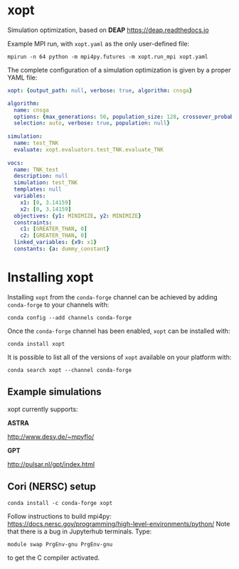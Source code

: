 # xopt
Simulation optimization, based on **DEAP** https://deap.readthedocs.io

Example MPI run, with `xopt.yaml` as the only user-defined file:
```
mpirun -n 64 python -m mpi4py.futures -m xopt.run_mpi xopt.yaml
```

The complete configuration of a simulation optimization is given by a proper YAML file:

```yaml
xopt: {output_path: null, verbose: true, algorithm: cnsga}

algorithm:
  name: cnsga
  options: {max_generations: 50, population_size: 128, crossover_probability: 0.9, mutation_probability: 1.0,
  selection: auto, verbose: true, population: null}
  
simulation: 
  name: test_TNK
  evaluate: xopt.evaluators.test_TNK.evaluate_TNK  
  
vocs:
  name: TNK_test
  description: null
  simulation: test_TNK
  templates: null
  variables:
    x1: [0, 3.14159]
    x2: [0, 3.14159]
  objectives: {y1: MINIMIZE, y2: MINIMIZE}
  constraints:
    c1: [GREATER_THAN, 0]
    c2: [GREATER_THAN, 0]
  linked_variables: {x9: x1}
  constants: {a: dummy_constant}
```




Installing xopt
===============

Installing `xopt` from the `conda-forge` channel can be achieved by adding `conda-forge` to your channels with:

```shell
conda config --add channels conda-forge
```

Once the `conda-forge` channel has been enabled, `xopt` can be installed with:

```shell
conda install xopt
```

It is possible to list all of the versions of `xopt` available on your platform with:

```shell
conda search xopt --channel conda-forge
```



## Example simulations
xopt currently supports:

**ASTRA**

http://www.desy.de/~mpyflo/

**GPT**

http://pulsar.nl/gpt/index.html




## Cori (NERSC) setup

```
conda install -c conda-forge xopt
```
Follow instructions to build mpi4py:
https://docs.nersc.gov/programming/high-level-environments/python/
Note that there is a bug in Jupyterhub terminals. Type:
```
module swap PrgEnv-gnu PrgEnv-gnu
```
to get the C compiler activated. 

